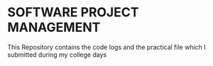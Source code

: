 # SOFTWARE PROJECT MANAGEMENT 
This Repository contains the code logs and the practical file which I submitted during my college days 

